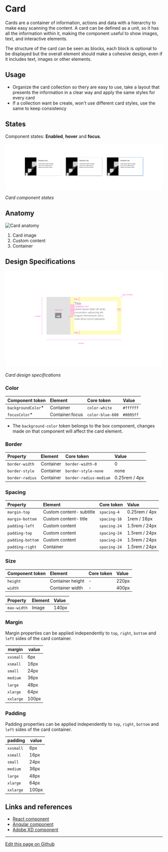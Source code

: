 # Card

Cards are a container of information, actions and data with a hierarchy to make easy scanning the content.
A card can be defined as a unit, so it has all the information within it, making the component useful to show images, text, and interactive elements.

The structure of the card can be seen as blocks, each block is optional to be displayed but the overall element should make a cohesive design, even if it includes text, images or other elements.

## Usage

* Organize the card collection so thery are easy to use, take a layout that presents the information in a clear way and apply the same styles for every card
* If a collection want be create, won't use different card styles, use the same to keep consistency


## States

Component states: **Enabled**, **hover** and **focus**.

![Card component states](images/card_states.png)

_Card component states_

## Anatomy

![Card anatomy](images/card_anatomy.png)

1. Card image
2. Custom content
3. Container


## Design Specifications

![Card design specifications](images/card_specs.png)

_Card design specifications_


### Color

| Component token     | Element                     | Core token                  | Value         |
| :------------------ | :-------------------------- | :---------------------------| :------------ |
| `backgroundColor`*  | Container                   | `color-white`               | `#ffffff`     |
| `focusColor`*       | Container:focus             | `color-blue-600`            | `#0095ff`     |

* The `background-color` token belongs to the box component, changes made on that component will affect the card element.


### Border

| Property                 | Element          | Core token                 | Value            |
| :----------------------- | :--------------- | :------------------------- | :--------------- |
| `border-width`           | Container        | `border-width-0`           | 0                |
| `border-style`           | Container        | `border-style-none`        | none             |
| `border-radius`          | Container        | `border-radius-medium`     | 0.25rem / 4px    |


### Spacing

| Property                 | Element                  | Core token                 | Value            |
| :----------------------- | :----------------------- | :------------------------- | :--------------- |
| `margin-top`             | Custom content- subtitle | `spacing-4`               | 0.25rem / 4px    |
| `margin-bottom`          | Custom content- title    | `spacing-16`               | 1rem / 16px      |
| `padding-left`           | Custom content           | `spacing-24`               | 1.5rem / 24px    |
| `padding-top`            | Custom content           | `spacing-24`               | 1.5rem / 24px    |
| `padding-bottom`         | Custom content           | `spacing-24`               | 1.5rem / 24px    |
| `padding-right`          | Container                | `spacing-24`               | 1.5rem / 24px    |


### Size

| Component token                             | Element                      | Core token             | Value   |
| :------------------------------------------ | :--------------------------- | :--------------------- | :------ |
| `height`                                    | Container height             | -                      | 220px   | 
| `width`                                     | Container width              | -                      | 400px   |


| Property                                    | Element                      |  Value   |
| :------------------------------------------ | :--------------------------- |  :------ |
| `max-width`                                 | Image                        |  140px   | 


### Margin

Margin properties can be applied independently to `top`, `right`, `bottom` and `left` sides of the card container.

margin | value
-- | --
```xxsmall``` | 6px
```xsmall``` | 16px
```small``` | 24px
```medium``` | 36px
```large``` | 48px
```xlarge``` | 64px
```xxlarge``` | 100px


### Padding

Padding properties can be applied independently to `top`, `right`, `bottom` and `left` sides of the card container.


padding | value
-- | --
```xxsmall``` | 6px
```xsmall``` | 16px
```small``` | 24px
```medium``` | 36px
```large``` | 48px
```xlarge``` | 64px
```xxlarge``` | 100px





## Links and references

* [React component](https://developer.dxc.com/tools/react/next/#/components/card)
* [Angular component](https://developer.dxc.com/tools/angular/next/#/components/card)
* [Adobe XD component](https://xd.adobe.com/view/6430ac9c-eb36-413a-92bf-41d72005dcd4-3163/)
____________________________________________________________

[Edit this page on Github](https://github.com/dxc-technology/halstack-style-guide/blob/master/guidelines/components/card/README.md)
